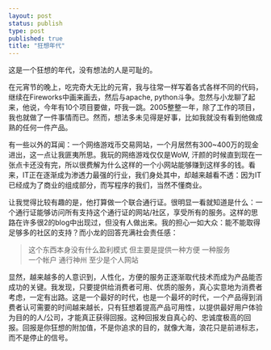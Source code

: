 ```yaml
--- 
layout: post
status: publish
type: post
published: true
title: "狂想年代"
---
```

这是一个狂想的年代，没有想法的人是可耻的。

在元宵节的晚上，吃完奇大无比的元宵，我与往常一样写着各式各样不同的代码，继续在Fireworks中画来画去，然后与apache, python斗争。忽然与小龙聊了起来，他说，今年有10个项目要做，吓我一跳。2005整整一年，除了工作的项目，我也就做了一件事情而已。然而，想法多未见得是好事，比如我就没有看到他做成熟的任何一件产品。

有一些以外的耳闻：一个网络游戏币交易网站，一个月居然有300~400万的现金进出，这一点让我匪夷所思。我玩的网络游戏仅仅是WoW, 汗颜的时候直到现在一张点卡还没有完，所以很费解为什么这样的一个小网站能够赚到这样多的钱。看来，IT正在逐渐成为渗透力最强的行业，我们身处其中，却越来越看不透：因为IT已经成为了商业的组成部分，而写程序的我们，当然不懂商业。

让我觉得比较有趣的是，他打算做一个联合通行证。很明显一看就知道是什么：一个通行证能够访问所有支持这个通行证的网站/社区，享受所有的服务。这样的思路在许多很2的blog中出现过，但没有人做出来。我的担心一如大众：能不能取得足够多的社区的支持？而小龙的回答充满社会责任感：

<blockquote>这个东西本身没有什么盈利模式 但主要是提供一种方便 一种服务 <br />
一个帐户 通行神州 至少是个人网站 </blockquote>

显然，越来越多的人意识到，人性化，方便的服务正逐渐取代技术而成为产品能否成功的关键。我发现，只要提供给消费者可用、优质的服务，真心实意地为消费者考虑，一定有出路。这是一个最好的时代，也是一个最坏的时代，一个产品得到消费者认可需要的时间越来越长，只有狂想着提高产品可用性，以提供最好用户体验为目的的人/公司，才能真正获得回报。这种回报发自真心的、忠诚度极高的回报。回报是你狂想的附加值，不是你追求的目的，就像大海，浪花只是前进标志，而不是停止的信号。
